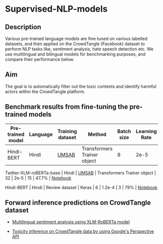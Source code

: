# Supervised-NLP-models

## Description
Various pre-trained language models are fine tuned on various labelled datasets, and then applied on the CrowdTangle (Facebook) dataset to perform NLP tasks like, sentiment analysis, hate speech detection etc. We use multilingual and bilingual models for benchmarking purposes, and compare their performance below. 

## Aim
The goal is to automatically filter out the toxic contents and identify harmful actors within the CrowdTangle platform.


## Benchmark results from fine-tuning the pre-trained models


 Pre-trained model | Language | Training dataset | Method | Batch size | Learning Rate | Epochs | Macro F1 | Link to the code
 --- |---| ---|---|---|---|---|---|---
Hindi-BERT | Hindi | [UMSAB](https://github.com/cardiffnlp/xlm-t/tree/main/data/sentiment/hindi) | Transformers Trainer object | 8 | 2e-5 | 3 | 40.9% | [Notebook](https://github.com/LondonStory/Supervised-NLP-models/blob/main/Hindi-BERT-fine-tuning-for-sentiment-analysis-task-using-UMSAB-dataset.ipynb)

Twitter-XLM-roBERTa-base | Hindi | [UMSAB](https://github.com/cardiffnlp/xlm-t/tree/main/data/sentiment/hindi) | Transformers Trainer object | 32 | 2e-5 | 15 | 47.7% | [Notebook](https://github.com/LondonStory/Supervised-NLP-models/blob/main/T-XLM-RoBERTa-base-fine-tuning-for-sentiment-analysis-task-using-UMSAB-dataset.ipynb)

Hindi-BERT | Hindi | Review dataset | Keras | 6 | 1.2e-4 | 3 | 79% | [Notebook](https://github.com/LondonStory/Supervised-NLP-models/blob/main/Hindi-BERT-fine-tuning-with-keras-using-review-dataset.ipynb)
 
## Forward inference predictions on CrowdTangle dataset

- [Multilingual sentiment analysis using XLM-RoBERTa model](https://github.com/LondonStory/Supervised-NLP-models/blob/main/Multilingual_Sentiment_Analysis_using_XLM_RoBERTa.ipynb)

- [Toxicity inference on CrowdTangle data by using Google's Perspective API](https://github.com/LondonStory/Supervised-NLP-models/blob/main/Toxicity-inference-on-CrowdTangle-data-with-Perspective-API.ipynb)
  

